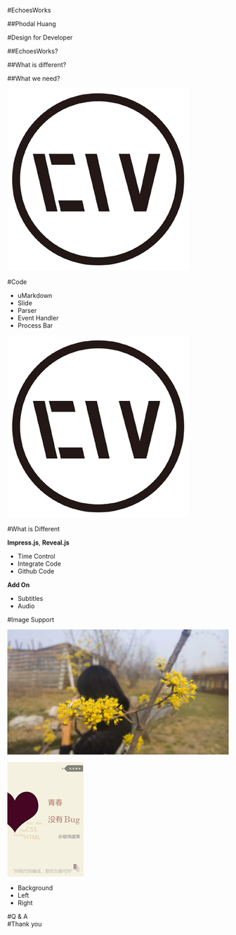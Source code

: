 <section>

#EchoesWorks

##Phodal Huang
  
</section>
<section>

#Design for Developer

##EchoesWorks?

##What is different?

##What we need?
</section>
<section>

![left](app/logo.png)

#Code

* uMarkdown
* Slide
* Parser
* Event Handler
* Process Bar

</section>
<section>

![right](app/logo.png)

#What is Different 

**Impress.js**, **Reveal.js**

* Time Control
* Integrate Code
* Github Code
 
**Add On**
 
* Subtitles
* Audio 

</section>
<section>
#Image Support

![background](app/background.jpg)

![right](app/left.jpg)

* Background
* Left
* Right

</section>
<section class="first">
#Q & A
</section>
<section class="first">
#Thank you
</section>
